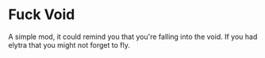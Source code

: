 # Fuck Void
A simple mod, it could remind you that you're falling into the void. 
If you had elytra that you might not forget to fly.
